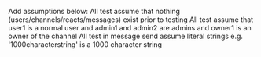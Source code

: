 Add assumptions below:
All test assume that nothing (users/channels/reacts/messages) exist prior to testing
All test assume that user1 is a normal user and admin1 and admin2 are admins and owner1 is an owner of the channel
All test in message send assume literal strings e.g. '1000characterstring' is a 1000 character string
